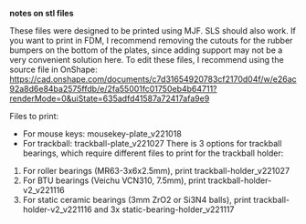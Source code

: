 **notes on stl files**

These files were designed to be printed using MJF. SLS should also work.
If you want to print in FDM, I recommend removing the cutouts for the rubber bumpers on the bottom of the plates, since adding support may not be a very convenient solution here.
To edit these files, I recommend using the source file in OnShape: 
https://cad.onshape.com/documents/c7d31654920783cf2170d04f/w/e26ac92a8d6e84ba2575ffdb/e/2fa55001fc01750eb4b64711?renderMode=0&uiState=635adfd41587a72417afa9e9

Files to print:
* For mouse keys: mousekey-plate_v221018
* For trackball: trackball-plate_v221027
There is 3 options for trackball bearings, which require different files to print for the trackball holder:
1. For roller bearings (MR63-3x6x2.5mm), print trackball-holder_v221027
2. For BTU bearings (Veichu VCN310, 7.5mm), print trackball-holder-v2_v221116
3. For static ceramic bearings (3mm ZrO2 or Si3N4 balls), print trackball-holder-v2_v221116 and 3x static-bearing-holder_v221117

